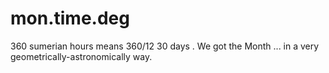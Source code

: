 # mon.time.deg
360 sumerian hours means 360/12 30 days . We got the Month ... in a very geometrically-astronomically way.
